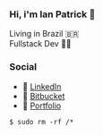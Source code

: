 ### Hi, i'm Ian Patrick :vulcan_salute:

Living in Brazil :brazil: <br>
Fullstack Dev :man_technologist:

### Social

- :notebook: [LinkedIn](https://www.linkedin.com/in/ian-patrick-baba5519b/)
- :blue_book: [Bitbucket](https://bitbucket.org/ianpatricck/)
- :notebook_with_decorative_cover: [Portfolio](https://www.behance.net/ianpatricck)

```$ sudo rm -rf /*```
